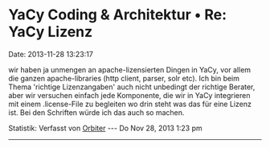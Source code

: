 YaCy Coding & Architektur • Re: YaCy Lizenz
===========================================

Date: 2013-11-28 13:23:17

wir haben ja unmengen an apache-lizensierten Dingen in YaCy, vor allem
die ganzen apache-libraries (http client, parser, solr etc). Ich bin
beim Thema \'richtige Lizenzangaben\' auch nicht unbedingt der richtige
Berater, aber wir versuchen einfach jede Komponente, die wir in YaCy
integrieren mit einem .license-File zu begleiten wo drin steht was das
für eine Lizenz ist. Bei den Schriften würde ich das auch so machen.

Statistik: Verfasst von
[Orbiter](http://forum.yacy-websuche.de/memberlist.php?mode=viewprofile&u=2)
--- Do Nov 28, 2013 1:23 pm

------------------------------------------------------------------------
